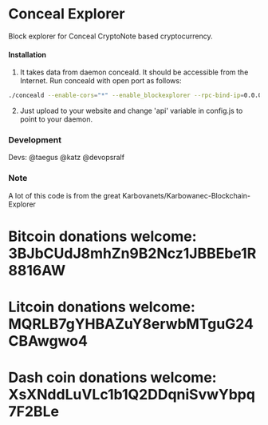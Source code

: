# Conceal Explorer
Block explorer for Conceal CryptoNote based cryptocurrency.

#### Installation

1) It takes data from daemon conceald. It should be accessible from the Internet. Run conceald with open port as follows:
```bash
./conceald --enable-cors="*" --enable_blockexplorer --rpc-bind-ip=0.0.0.0 --rpc-bind-port=16000
```
2) Just upload to your website and change 'api' variable in config.js to point to your daemon.

### Development
Devs: @taegus @katz @devopsralf

### Note
A lot of this code is from the great Karbovanets/Karbowanec-Blockchain-Explorer

# Bitcoin donations welcome: 3BJbCUdJ8mhZn9B2Ncz1JBBEbe1R8816AW
# Litcoin donations welcome: MQRLB7gYHBAZuY8erwbMTguG24CBAwgwo4
# Dash coin donations welcome: XsXNddLuVLc1b1Q2DDqniSvwYbpq7F2BLe